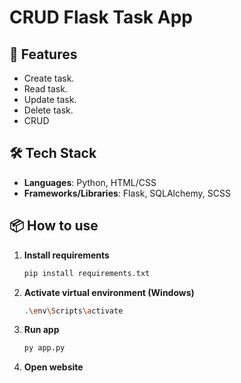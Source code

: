 # CRUD Flask Task App

## 🚀 Features

- Create task.
- Read task.
- Update task.
- Delete task.
- CRUD

## 🛠️ Tech Stack

- **Languages**: Python, HTML/CSS
- **Frameworks/Libraries**: Flask, SQLAlchemy, SCSS

## 📦 How to use

1. **Install requirements**  
   ```bash
   pip install requirements.txt
   ```

1. **Activate virtual environment (Windows)**  
   ```bash
   .\env\Scripts\activate
   ```

1. **Run app**  
   ```bash
   py app.py
   ```
   
1. **Open website**

  

